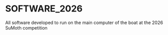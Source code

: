 # SOFTWARE_2026
All software developed to run on the main computer of the boat at the 2026 SuMoth competition
